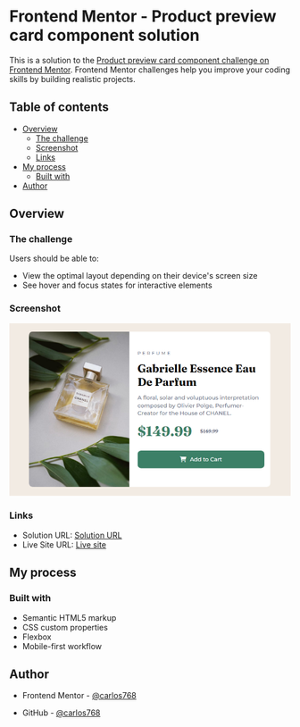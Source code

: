 # Frontend Mentor - Product preview card component solution

This is a solution to the [Product preview card component challenge on Frontend Mentor](https://www.frontendmentor.io/challenges/product-preview-card-component-GO7UmttRfa). Frontend Mentor challenges help you improve your coding skills by building realistic projects. 

## Table of contents

- [Overview](#overview)
  - [The challenge](#the-challenge)
  - [Screenshot](#screenshot)
  - [Links](#links)
- [My process](#my-process)
  - [Built with](#built-with)
- [Author](#author)

## Overview

### The challenge

Users should be able to:

- View the optimal layout depending on their device's screen size
- See hover and focus states for interactive elements

### Screenshot

![](./Screenshot.png)

### Links

- Solution URL: [Solution URL](https://www.frontendmentor.io/solutions/responsive-product-preview-card--4totqnZ5S)
- Live Site URL: [Live site](https://carlos768-product-preview-card.netlify.app/)

## My process

### Built with

- Semantic HTML5 markup
- CSS custom properties
- Flexbox
- Mobile-first workflow

## Author

- Frontend Mentor - [@carlos768](https://www.frontendmentor.io/profile/carlos768)

- GitHub - [@carlos768](https://github.com/carlos768)
